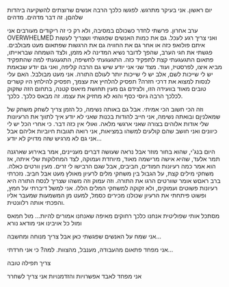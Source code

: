 יום ראשון.
אני בעיקר מתרגש.
לפגשו כלכך הרבה אנשים שרוצתים להשקיעה ביהדות שלהםן.
זה דבר מדהים. מדהים


ערב אחרון.
פרשתי לחדר כשכולם במסיבה, ולא רק כי זה ריקודים מעורבים
אני OVERWHELMED
ואני צריך רגע לעכל. גם את כמות האנשים שפגשתי ושצריך לעשות איתם פולואפ כזה או אחר
גם את החוויה
גם את הרגשות שפתאום מעט מבולבים.
פגשתי את חגי הערב, שהפך לדובר נשיא המדינה לא מזמן, ולצד השמחה שבראייתו, פתאום התגעגעתי קצת לתפקיד כזה.
התגעגעתי לחשיפה, התגעגעתי למה שהתפקיד מביא איצו, לפרסטיז, ועוד.
מצד שני אני יודע שיש גם הרבה קליפה, ואני גם יודע שבאמת יש לי שייכות לשם, אלב יש לי שייכות יותר לעולם התורה. אני מעט מבולבל. האם עלי לנסות למצוא את דרכי חזרה?
תפסיק להלחיץ את עצמך, תפסיק להילחץ
היו קשרים טובים מאוד בוועידה הזו,
ולצידם גם מעין תחושת מיאוס קטנה, בתחום הזה שזקוק לכלכך הרבה גיוסי כסף והוא לא מחזיק את עצמו.
זה מבאס כלכך.
כלכך.

וזה הכי חשוב הכי אמיתי.
אבל גם באותה נשימה, כל הזמן צריך לשחק משחק של שמאלניןם
ובואתה נשימה, אני חייב להודות בכנות שאני לא יודע איך לתווך את הרעיונות שלי אודות אלוהים בצורה שאני ארגשי מלאה. ואולי אין כזה דבר. כי אחרי הכל יש לי כיוונים ואני חושב שהם קולעים למשהו במציאות, אני רואה תגובות חיוביות אליהם
אבל אני גם לא מרגיש שזה מדויק
לא יודע...

היום בנג'י, שהוא בחור מוזר אבל נראה שעושה דברים מעניינים, אמר באירוע שארגנה תמר אלעד, שהיא אישה מרישמה מאוד, מיוחדת ועמוקה, לצד המחלוקות שלי איתה, אז הוא אמר כמה רעיונות חמודים, חביבים, אבל שגם הרבישו לי זרים. מעין וורטים כאלה. משחקי מילים קצת, על הגבול בין משחקי מלים לרעיון מאולץ מעט אבל חביב. נזכרתי ברב ראםש אומר שוורטים הרגו את התורה. וזה עמוק וזה משהו שצריך לנסח
התורה היא רעיונות פשוטים ועמוקים, ולא זקוקה למשחקי המלים הללו. אני למשל דיברתי על חמץ, ופשוט פיתחתי את הרעיון שכולנו מכירים כסמל, למעט מן המשמעות שמעבר אליו והפכתי אותה רלוונטית.

מסתכל אותי שפוליטית אנחנו כלכך רחוקים מאיפה שאנחנו אמורים להיות...
מול חמאס ומול כל אויבינו
אני מודאג נורא

אני שמח על האנשים שפגשתי כאן
אבל צריך מנוחה ומחשבה...

אני מפחד פתאום מהעבודה, מענבל, מהצוות.
למה?
כי אני חרדתי...

צריך תפילה טובה

אני מפחד לאבד אפשרויות והזדמנויות
אני צריך לשחרר




